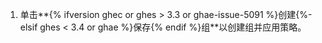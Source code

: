 1. 单击**{% ifversion ghec or ghes > 3.3 or ghae-issue-5091 %}创建{%- elsif ghes < 3.4 or ghae %}保存{% endif %}组**以创建组并应用策略。
